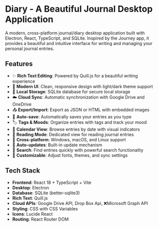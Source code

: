 # Diary - A Beautiful Journal Desktop Application

A modern, cross-platform journal/diary desktop application built with Electron, React, TypeScript, and SQLite. Inspired by the Journey app, it provides a beautiful and intuitive interface for writing and managing your personal journal entries.

## Features

- ✨ **Rich Text Editing**: Powered by Quill.js for a beautiful writing experience
- 🎨 **Modern UI**: Clean, responsive design with light/dark theme support
- 💾 **Local Storage**: SQLite database for secure local storage
- ☁️ **Cloud Sync**: Automatic synchronization with Google Drive and OneDrive
- 📤 **Export/Import**: Export as JSON or HTML with embedded images
- 🔄 **Auto-save**: Automatically saves your entries as you type
- 🏷️ **Tags & Moods**: Organize entries with tags and track your mood
- 📅 **Calendar View**: Browse entries by date with visual indicators
- 📖 **Reading Mode**: Dedicated view for reading journal entries
- 📱 **Cross-platform**: Windows, macOS, and Linux support
- 🔄 **Auto-updates**: Built-in update mechanism
- 🎯 **Search**: Find entries quickly with powerful search functionality
- 🎨 **Customizable**: Adjust fonts, themes, and sync settings

## Tech Stack

- **Frontend**: React 18 + TypeScript + Vite
- **Desktop**: Electron
- **Database**: SQLite (better-sqlite3)
- **Rich Text**: Quill.js
- **Cloud APIs**: Google Drive API, Drop Box Api, ❌Microsoft Graph API
- **Styling**: CSS with CSS Variables
- **Icons**: Lucide React
- **Routing**: React Router DOM

```

```
